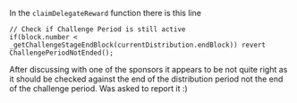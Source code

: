 In the `claimDelegateReward` function there is this line

```
// Check if Challenge Period is still active
if(block.number < _getChallengeStageEndBlock(currentDistribution.endBlock)) revert ChallengePeriodNotEnded();
```

After discussing with one of the sponsors it appears to be not quite right as it should be checked against the end of the distribution period not the end of the challenge period. Was asked to report it :)



